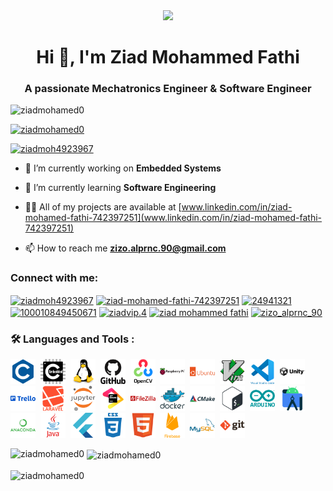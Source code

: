 <div id="header" align="center">
  <img src="https://i.pinimg.com/originals/7e/b2/49/7eb249f2fd2e58e9ad6dd60ef892971b.gif" width="100"/>
</div>
<h1 align="center">Hi 👋, I'm Ziad Mohammed Fathi</h1>
<h3 align="center">A passionate Mechatronics Engineer & Software Engineer</h3>

<p align="left"> <img src="https://komarev.com/ghpvc/?username=ziadmohamed0&label=Profile%20views&color=0e75b6&style=flat" alt="ziadmohamed0" /> </p>

<p align="left"> <a href="https://github.com/ryo-ma/github-profile-trophy"><img src="https://github-profile-trophy.vercel.app/?username=ziadmohamed0" alt="ziadmohamed0" /></a> </p>

<p align="left"> <a href="https://twitter.com/ziadmoh4923967" target="blank"><img src="https://img.shields.io/twitter/follow/ziadmoh4923967?logo=twitter&style=for-the-badge" alt="ziadmoh4923967" /></a> </p>

- 🔭 I’m currently working on **Embedded Systems**

- 🌱 I’m currently learning **Software Engineering**

- 👨‍💻 All of my projects are available at [www.linkedin.com/in/ziad-mohamed-fathi-742397251](www.linkedin.com/in/ziad-mohamed-fathi-742397251)

- 📫 How to reach me **zizo.alprnc.90@gmail.com**

<h3 align="left">Connect with me:</h3>
<p align="left">
<a href="https://twitter.com/ziadmoh4923967" target="blank"><img align="center" src="https://raw.githubusercontent.com/rahuldkjain/github-profile-readme-generator/master/src/images/icons/Social/twitter.svg" alt="ziadmoh4923967" height="30" width="40" /></a>
<a href="https://linkedin.com/in/ziad-mohamed-fathi-742397251" target="blank"><img align="center" src="https://raw.githubusercontent.com/rahuldkjain/github-profile-readme-generator/master/src/images/icons/Social/linked-in-alt.svg" alt="ziad-mohamed-fathi-742397251" height="30" width="40" /></a>
<a href="https://stackoverflow.com/users/24941321" target="blank"><img align="center" src="https://raw.githubusercontent.com/rahuldkjain/github-profile-readme-generator/master/src/images/icons/Social/stack-overflow.svg" alt="24941321" height="30" width="40" /></a>
<a href="https://fb.com/100010849450671" target="blank"><img align="center" src="https://raw.githubusercontent.com/rahuldkjain/github-profile-readme-generator/master/src/images/icons/Social/facebook.svg" alt="100010849450671" height="30" width="40" /></a>
<a href="https://instagram.com/ziadvip.4" target="blank"><img align="center" src="https://raw.githubusercontent.com/rahuldkjain/github-profile-readme-generator/master/src/images/icons/Social/instagram.svg" alt="ziadvip.4" height="30" width="40" /></a>
<a href="https://www.youtube.com/c/ziad mohammed fathi" target="blank"><img align="center" src="https://raw.githubusercontent.com/rahuldkjain/github-profile-readme-generator/master/src/images/icons/Social/youtube.svg" alt="ziad mohammed fathi" height="30" width="40" /></a>
<a href="https://www.hackerrank.com/zizo_alprnc_90" target="blank"><img align="center" src="https://raw.githubusercontent.com/rahuldkjain/github-profile-readme-generator/master/src/images/icons/Social/hackerrank.svg" alt="zizo_alprnc_90" height="30" width="40" /></a>
</p>

### :hammer_and_wrench: Languages and Tools :
<div>
  <img src="https://github.com/devicons/devicon/blob/master/icons/c/c-plain.svg" title="C" alt="C" width="40" height="40"/>&nbsp;
  <img src="https://github.com/devicons/devicon/blob/master/icons/embeddedc/embeddedc-original-wordmark.svg" title="embeddedC" alt="embeddedC" width="40" height="40"/>&nbsp;
  <img src="https://github.com/devicons/devicon/blob/master/icons/linux/linux-original.svg" title="linux" alt="linux" width="40" height="40"/>&nbsp;
  <img src="https://github.com/devicons/devicon/blob/master/icons/github/github-original-wordmark.svg" title="github" alt="github" width="40" height="40"/>&nbsp;
  <img src="https://github.com/devicons/devicon/blob/master/icons/opencv/opencv-original-wordmark.svg" title="opencv" alt="opencv" width="40" height="40"/>&nbsp;
  <img src="https://github.com/devicons/devicon/blob/master/icons/raspberrypi/raspberrypi-original-wordmark.svg" title="raspberrypi" alt="raspberrypi" width="40" height="40"/>&nbsp;
  <img src="https://github.com/devicons/devicon/blob/master/icons/ubuntu/ubuntu-plain-wordmark.svg" title="ubuntu" alt="ubuntu" width="40" height="40"/>&nbsp;
  <img src="https://github.com/devicons/devicon/blob/master/icons/vim/vim-original.svg" title="vim" alt="vim" width="40" height="40"/>&nbsp;
  <img src="https://github.com/devicons/devicon/blob/master/icons/vscode/vscode-original-wordmark.svg" title="vscode" alt="vscode" width="40" height="40"/>&nbsp;
  <img src="https://github.com/devicons/devicon/blob/master/icons/unity/unity-original-wordmark.svg" title="unity" alt="unity" width="40" height="40"/>&nbsp;
  <img src="https://github.com/devicons/devicon/blob/master/icons/trello/trello-plain-wordmark.svg" title="trello" alt="trello" width="40" height="40"/>&nbsp;
  <img src="https://github.com/devicons/devicon/blob/master/icons/laravel/laravel-plain-wordmark.svg" title="laravel" alt="laravel" width="40" height="40"/>&nbsp;
  <img src="https://github.com/devicons/devicon/blob/master/icons/jupyter/jupyter-original-wordmark.svg" title="jupyter" alt="jupyter" width="40" height="40"/>&nbsp;
  <img src="https://github.com/devicons/devicon/blob/master/icons/jetbrains/jetbrains-original.svg" title="jetbrains" alt="jetbrains" width="40" height="40"/>&nbsp;
  <img src="https://github.com/devicons/devicon/blob/master/icons/filezilla/filezilla-plain-wordmark.svg" title="filezilla" alt="filezilla" width="40" height="40"/>&nbsp;
  <img src="https://github.com/devicons/devicon/blob/master/icons/docker/docker-original-wordmark.svg" title="docker" alt="docker" width="40" height="40"/>&nbsp;
  <img src="https://github.com/devicons/devicon/blob/master/icons/cmake/cmake-original-wordmark.svg" title="cmake" alt="cmake" width="40" height="40"/>&nbsp;
  <img src="https://github.com/devicons/devicon/blob/master/icons/bash/bash-original.svg" title="bash" alt="bash" width="40" height="40"/>&nbsp;
  <img src="https://github.com/devicons/devicon/blob/master/icons/arduino/arduino-original-wordmark.svg" title="arduino" alt="arduino" width="40" height="40"/>&nbsp;
  <img src="https://github.com/devicons/devicon/blob/master/icons/androidstudio/androidstudio-original.svg" title="androidstudio" alt="androidstudio" width="40" height="40"/>&nbsp;
  <img src="https://github.com/devicons/devicon/blob/master/icons/anaconda/anaconda-original-wordmark.svg" title="anaconda" alt="anaconda" width="40" height="40"/>&nbsp;
  <img src="https://github.com/devicons/devicon/blob/master/icons/java/java-original-wordmark.svg" title="Java" alt="Java" width="40" height="40"/>&nbsp;
  <img src="https://github.com/devicons/devicon/blob/master/icons/flutter/flutter-original.svg" title="Flutter" alt="Flutter" width="40" height="40"/>&nbsp;
  <img src="https://github.com/devicons/devicon/blob/master/icons/css3/css3-plain-wordmark.svg"  title="CSS3" alt="CSS" width="40" height="40"/>&nbsp;
  <img src="https://github.com/devicons/devicon/blob/master/icons/html5/html5-original.svg" title="HTML5" alt="HTML" width="40" height="40"/>&nbsp;
  <img src="https://github.com/devicons/devicon/blob/master/icons/firebase/firebase-plain-wordmark.svg" title="Firebase" alt="Firebase" width="40" height="40"/>&nbsp;
  <img src="https://github.com/devicons/devicon/blob/master/icons/mysql/mysql-original-wordmark.svg" title="MySQL"  alt="MySQL" width="40" height="40"/>&nbsp;
  <img src="https://github.com/devicons/devicon/blob/master/icons/git/git-original-wordmark.svg" title="Git" **alt="Git" width="40" height="40"/>  
</div>

<p><img align="left" src="https://github-readme-stats.vercel.app/api/top-langs?username=ziadmohamed0&show_icons=true&locale=en&layout=compact" alt="ziadmohamed0" /></p>

<p>&nbsp;<img align="center" src="https://github-readme-stats.vercel.app/api?username=ziadmohamed0&show_icons=true&locale=en" alt="ziadmohamed0" /></p>

<p><img align="center" src="https://github-readme-streak-stats.herokuapp.com/?user=ziadmohamed0&" alt="ziadmohamed0" /></p>
